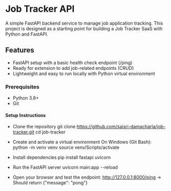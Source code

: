 # Job Tracker API

A simple FastAPI backend service to manage job application tracking.
This project is designed as a starting point for building a Job Tracker SaaS with Python and FastAPI.

## Features
- FastAPI setup with a basic health check endpoint (/ping)
- Ready for extension to add job-related endpoints (CRUD)
- Lightweight and easy to run locally with Python virtual environment

### Prerequisites
- Python 3.8+
- Git

#### Setup Instructions
- Clone the repository
git clone https://github.com/saisri-damacharla/job-tracker.git
cd job-tracker

- Create and activate a virtual environment
On Windows (Git Bash):
python -m venv venv
source venv/Scripts/activate

- Install dependencies
pip install fastapi uvicorn

- Run the FastAPI server
uvicorn main:app --reload

- Open your browser and test the endpoint:
http://127.0.0.1:8000/ping → Should return {"message": "pong"}

